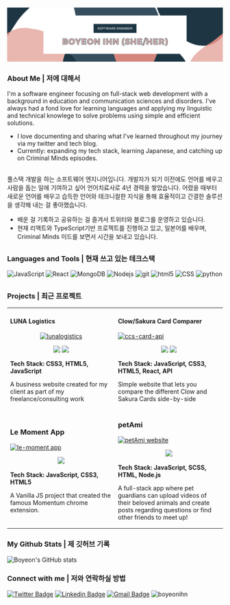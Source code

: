 <p align="center"><img src="https://github.com/boyeonihn/boyeonihn/blob/b11b984fb1ff47f9b89bbde30d05d48a6312a37e/github-banner-boyeonihn.png" alt="Boyeon Ihn Profile Banner" border="0" width="850"></p>

### About Me | 저에 대해서 
I'm a software engineer focusing on full-stack web development with a background in education and communication sciences and disorders. 
I've always had a fond love for learning languages and applying my linguistic and technical knowlege to solve problems using simple and efficient solutions. 
- I love documenting and sharing what I've learned throughout my journey via my twitter and tech blog. 
- Currently: expanding my tech stack, learning Japanese, and catching up on Criminal Minds episodes. 

##
풀스택 개발을 하는 소프트웨어 엔지니어입니다. 개발자가 되기 이전에도 언어를 배우고 사람을 돕는 일에 기여하고 싶어 언어치료사로 4년 경력을 쌓았습니다. 어렸을 때부터 새로운 언어를 배우고 습득한 언어와 테크니컬한 지식을 통해 효율적이고 간결한 솔루션을 생각해 내는 걸 좋아했습니다. 
- 배운 걸 기록하고 공유하는 걸 즐겨서 트위터와 블로그를 운영하고 있습니다. 
- 현재 리액트와 TypeScript기반 프로젝트를 진행하고 있고, 일본어를 배우며, Criminal Minds 미드를 보면서 시간을 보내고 있습니다.  

##
### Languages and Tools | 현재 쓰고 있는 테크스택 
![JavaScript](https://img.shields.io/badge/-JavaScript-000?&logo=JavaScript)
<img alt="React" src="https://img.shields.io/badge/-React-45b8d8?style=flat-square&logo=react&logoColor=white&style=flat" />
<img alt="MongoDB" src="https://img.shields.io/badge/-MongoDB-13aa52?style=flat-square&logo=mongodb&logoColor=white&style=flat" />
<img alt="Nodejs" src="https://img.shields.io/badge/-Nodejs-43853d?style=flat-square&logo=Node.js&logoColor=white&style=flat" />
<img alt="git" src="https://img.shields.io/badge/-Git-F05032?style=flat-square&logo=git&logoColor=white&style=flat" />
<img alt="html5" src="https://img.shields.io/badge/-HTML5-E34F26?style=flat-square&logo=html5&logoColor=white&style=flat" />
![CSS](https://img.shields.io/badge/Style-CSS-informational?style=flat&logo=css3&logoColor=white&color=4AB197)
<img alt ="python" src="https://img.shields.io/badge/-Python-3776AB?logo=python&logoColor=white&style=flat " />



##
### Projects | 최근 프로젝트 
<div align="center">
	<table>
		<tr>
			<td width="50%">
				<h4>LUNA Logistics</h4>
				<div align="center">  
					<a href='https://lunafreight.com/' target="_blank"><img src="https://i.ibb.co/j30W0T3/lunalogistics.png" alt="lunalogistics" border="0"></a>
					<p>
						<a href="https://github.com/boyeonihn/luna-logistics-website" target="_blank"><img src="https://img.shields.io/badge/Repo-green?style=for-the-badge&logo=github"/></a>  
						<a href="https://lunafreight.com/" target="_blank"><img src="https://img.shields.io/badge/Live-blue?style=for-the-badge&color=0892d0"/></a>	
					</p>
					<p align="left"><strong> Tech Stack: CSS3, HTML5, JavaScript</strong></p>
     <p align="left">A business website created for my client as part of my freelance/consulting work</p>
				</div>
			</td>
			<td width="50%">
				<h4>Clow/Sakura Card Comparer</h4>
				<div align="left" >  
					<a href='https://glowing-moonbeam-1668fc.netlify.app/' target="_blank">
						<img src="https://i.ibb.co/KGcCGtR/ccs-card-api.png" alt="ccs-card-api" border="0">
					</a>
					<p align="center">
						<a href="https://github.com/boyeonihn/card-captor-api" target="_blank"><img src="https://img.shields.io/badge/Repo-green?style=for-the-badge&logo=github"/></a>  
						<a href="https://glowing-moonbeam-1668fc.netlify.app/" target="_blank"><img src="https://img.shields.io/badge/Live-blue?style=for-the-badge&color=0892d0"/></a>	
					</p>
					 <p><strong>Tech Stack: JavaScript, CSS3, HTML5, React, API</strong></p>
					<p>Simple website that lets you compare the different Clow and Sakura Cards side-by-side</p>
				</div>
        </tr>
	    <tr>
            <td width="50%">
                <h3>Le Moment App</h3>
                <div align="left" >  
                    <a href='https://boyeonihn.github.io/le-moment-github/' target="_blank"><img src="https://i.ibb.co/mXScdLq/le-moment-app.png" alt="le-moment app" border="0"></a>
                    <p align="center">
                        <a href="https://boyeonihn.github.io/le-moment-github/" target="_blank">
                            <img src="https://img.shields.io/badge/Live-lightgrey?style=for-the-badge&color=0892d0"/>
                        </a>	
                    </p>
                    <p><strong>Tech Stack: JavaScript, CSS3, HTML5</strong></p>
		    <p>A Vanilla JS project that created the famous Momentum chrome extension.</p>
                </div>
            </td>
            <td width="50%">
                <h3 align="left">petAmi</h3>
                <div align="left">  
                    <a href='https://port-0-pera-pair-jkg2alhpfvpx2.sel4.cloudtype.app/' target="_blank"><img src="https://i.ibb.co/qknwZ26/petAmi.png" alt="petAmi website" border="0"></a>
                    <p align="center">
                        <a href="https://port-0-pera-pair-jkg2alhpfvpx2.sel4.cloudtype.app/" target="_blank"><img src="https://img.shields.io/badge/Live-lightgrey?style=for-the-badge&color=0892d0"/></a>	
                    </p>
                    <p><strong>Tech Stack: JavaScript, SCSS, HTML, Node.js</strong></p>
		    <p>A full-stack app where pet guardians can upload videos of their beloved animals and create posts regarding questions or find other friends to meet up!</p>
                </div>	
            </td>
        </tr>
	</table>
</div>

### My Github Stats | 제 깃허브 기록

![Boyeon's GitHub stats](https://github-readme-stats.vercel.app/api?username=boyeonihn&theme=material-palenight&show_icons=true)

### Connect with me | 저와 연락하실 방법
[![Twitter Badge](https://img.shields.io/badge/-@boyeonihn-1ca0f1?style=flat-square&labelColor=1ca0f1&logo=twitter&logoColor=white&style=flat&link=https://twitter.com/boyeonihn)](https://twitter.com/boyeonihn) 
[![Linkedin Badge](https://img.shields.io/badge/-LinkedIn-blue?style=flat-square&logo=Linkedin&logoColor=white&style=flat&link=https://www.linkedin.com/in/boyeonihn/)](https://www.linkedin.com/in/boyeonihn/)
[![Gmail Badge](https://img.shields.io/badge/-boyeon.dev@gmail.com-c14438?style=flat-square&logo=Gmail&logoColor=white&style=flat&link=mailto:boyeon.dev@gmail.com)](mailto:boyeon.dev@gmail.com)
<img src="https://komarev.com/ghpvc/?username=boyeonihn&label=Profile%20views&color=0e75b6&style=flat" alt="boyeonihn" />
<!---
boyeonihn/boyeonihn is a ✨ special ✨ repository because its `README.md` (this file) appears on your GitHub profile.
You can click the Preview link to take a look at your changes.
--->

